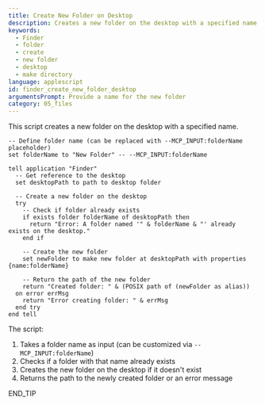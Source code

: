 ```yaml
---
title: Create New Folder on Desktop
description: Creates a new folder on the desktop with a specified name
keywords:
  - Finder
  - folder
  - create
  - new folder
  - desktop
  - make directory
language: applescript
id: finder_create_new_folder_desktop
argumentsPrompt: Provide a name for the new folder
category: 05_files
---
```


This script creates a new folder on the desktop with a specified name.

```applescript
-- Define folder name (can be replaced with --MCP_INPUT:folderName placeholder)
set folderName to "New Folder" -- --MCP_INPUT:folderName

tell application "Finder"
  -- Get reference to the desktop
  set desktopPath to path to desktop folder
  
  -- Create a new folder on the desktop
  try
    -- Check if folder already exists
    if exists folder folderName of desktopPath then
      return "Error: A folder named '" & folderName & "' already exists on the desktop."
    end if
    
    -- Create the new folder
    set newFolder to make new folder at desktopPath with properties {name:folderName}
    
    -- Return the path of the new folder
    return "Created folder: " & (POSIX path of (newFolder as alias))
  on error errMsg
    return "Error creating folder: " & errMsg
  end try
end tell
```

The script:
1. Takes a folder name as input (can be customized via `--MCP_INPUT:folderName`)
2. Checks if a folder with that name already exists
3. Creates the new folder on the desktop if it doesn't exist
4. Returns the path to the newly created folder or an error message

END_TIP
